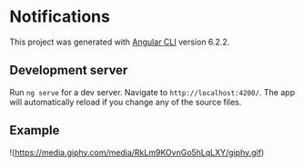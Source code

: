 # Notifications

This project was generated with [Angular CLI](https://github.com/angular/angular-cli) version 6.2.2.

## Development server

Run `ng serve` for a dev server. Navigate to `http://localhost:4200/`. The app will automatically reload if you change any of the source files.

## Example
!(https://media.giphy.com/media/RkLm9KOvnGo5hLqLXY/giphy.gif)

